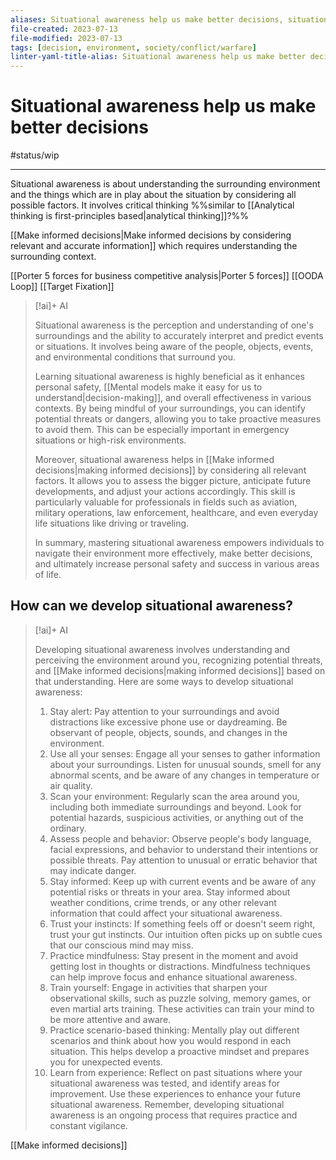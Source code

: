 ```yaml
---
aliases: Situational awareness help us make better decisions, situational awareness, Informed choices require situational awareness., Decision-making requires understanding the environmental context., effective decisions require situational awareness, understanding the situation, interpreting situations, predicting events, flying blind, getting a pulse, threat assessment, considering all relevant factors, bigger picture, anticipate events, full extent of the situation, surveying the land, Develop situational awareness to understand situation., scanning the environment to develop situation awareness., considering all possible factors
file-created: 2023-07-13
file-modified: 2023-07-13
tags: [decision, environment, society/conflict/warfare]
linter-yaml-title-alias: Situational awareness help us make better decisions
---
```


# Situational awareness help us make better decisions

#status/wip

---

Situational awareness is about understanding the surrounding environment and the things which are in play about the situation by considering all possible factors. It involves critical thinking %%similar to [[Analytical thinking is first-principles based|analytical thinking]]?%%

[[Make informed decisions|Make informed decisions by considering relevant and accurate information]] which requires understanding the surrounding context.


[[Porter 5 forces for business competitive analysis|Porter 5 forces]]
[[OODA Loop]]
[[Target Fixation]]

> [!ai]+ AI
>
> Situational awareness is the perception and understanding of one's surroundings and the ability to accurately interpret and predict events or situations. It involves being aware of the people, objects, events, and environmental conditions that surround you.
>
> Learning situational awareness is highly beneficial as it enhances personal safety, [[Mental models make it easy for us to understand|decision-making]], and overall effectiveness in various contexts. By being mindful of your surroundings, you can identify potential threats or dangers, allowing you to take proactive measures to avoid them. This can be especially important in emergency situations or high-risk environments.
>
> Moreover, situational awareness helps in [[Make informed decisions|making informed decisions]] by considering all relevant factors. It allows you to assess the bigger picture, anticipate future developments, and adjust your actions accordingly. This skill is particularly valuable for professionals in fields such as aviation, military operations, law enforcement, healthcare, and even everyday life situations like driving or traveling.
>
> In summary, mastering situational awareness empowers individuals to navigate their environment more effectively, make better decisions, and ultimately increase personal safety and success in various areas of life.

## How can we develop situational awareness?

> [!ai]+ AI
>
> Developing situational awareness involves understanding and perceiving the environment around you, recognizing potential threats, and [[Make informed decisions|making informed decisions]] based on that understanding. Here are some ways to develop situational awareness:
> 1. Stay alert: Pay attention to your surroundings and avoid distractions like excessive phone use or daydreaming. Be observant of people, objects, sounds, and changes in the environment.
> 2. Use all your senses: Engage all your senses to gather information about your surroundings. Listen for unusual sounds, smell for any abnormal scents, and be aware of any changes in temperature or air quality.
> 3. Scan your environment: Regularly scan the area around you, including both immediate surroundings and beyond. Look for potential hazards, suspicious activities, or anything out of the ordinary.
> 4. Assess people and behavior: Observe people's body language, facial expressions, and behavior to understand their intentions or possible threats. Pay attention to unusual or erratic behavior that may indicate danger.
> 5. Stay informed: Keep up with current events and be aware of any potential risks or threats in your area. Stay informed about weather conditions, crime trends, or any other relevant information that could affect your situational awareness.
> 6. Trust your instincts: If something feels off or doesn't seem right, trust your gut instincts. Our intuition often picks up on subtle cues that our conscious mind may miss.
> 7. Practice mindfulness: Stay present in the moment and avoid getting lost in thoughts or distractions. Mindfulness techniques can help improve focus and enhance situational awareness.
> 8. Train yourself: Engage in activities that sharpen your observational skills, such as puzzle solving, memory games, or even martial arts training. These activities can train your mind to be more attentive and aware.
> 9. Practice scenario-based thinking: Mentally play out different scenarios and think about how you would respond in each situation. This helps develop a proactive mindset and prepares you for unexpected events.
> 10. Learn from experience: Reflect on past situations where your situational awareness was tested, and identify areas for improvement. Use these experiences to enhance your future situational awareness.
> Remember, developing situational awareness is an ongoing process that requires practice and constant vigilance.


[[Make informed decisions]]